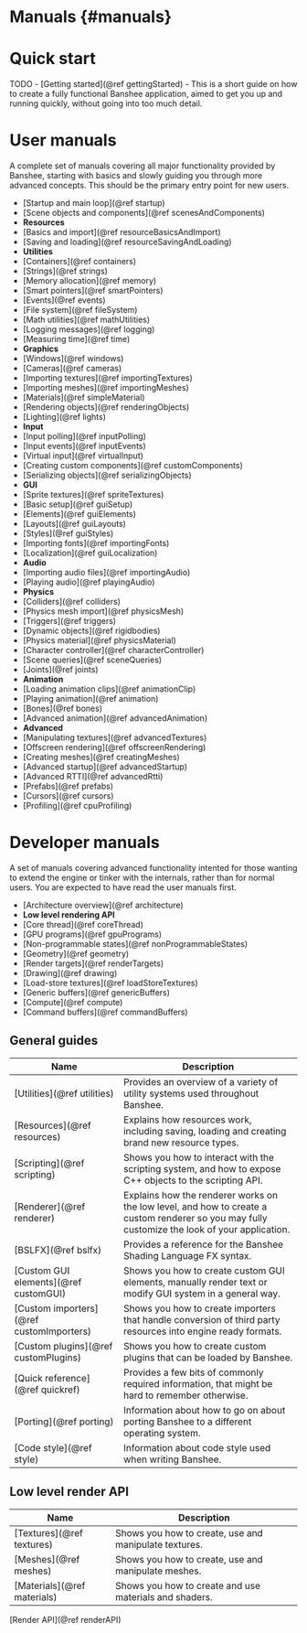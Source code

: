 Manuals									{#manuals}
===============

# Quick start
TODO - [Getting started](@ref gettingStarted) - This is a short guide on how to create a fully functional Banshee application, aimed to get you up and running quickly, without going into too much detail.

# User manuals
A complete set of manuals covering all major functionality provided by Banshee, starting with basics and slowly guiding you through more advanced concepts. This should be the primary entry point for new users.
- [Startup and main loop](@ref startup)
- [Scene objects and components](@ref scenesAndComponents)
- **Resources**
 - [Basics and import](@ref resourceBasicsAndImport)
 - [Saving and loading](@ref resourceSavingAndLoading)
- **Utilities**
 - [Containers](@ref containers)
 - [Strings](@ref strings)
 - [Memory allocation](@ref memory)
 - [Smart pointers](@ref smartPointers) 
 - [Events](@ref events)
 - [File system](@ref fileSystem) 
 - [Math utilities](@ref mathUtilities)
 - [Logging messages](@ref logging)
 - [Measuring time](@ref time)
- **Graphics**
 - [Windows](@ref windows)
 - [Cameras](@ref cameras)
 - [Importing textures](@ref importingTextures)
 - [Importing meshes](@ref importingMeshes)
 - [Materials](@ref simpleMaterial)
 - [Rendering objects](@ref renderingObjects)
 - [Lighting](@ref lights)
- **Input**
 - [Input polling](@ref inputPolling) 
 - [Input events](@ref inputEvents) 
 - [Virtual input](@ref virtualInput)
- [Creating custom components](@ref customComponents)
- [Serializing objects](@ref serializingObjects)
- **GUI**
 - [Sprite textures](@ref spriteTextures)
 - [Basic setup](@ref guiSetup)
 - [Elements](@ref guiElements)
 - [Layouts](@ref guiLayouts)
 - [Styles](@ref guiStyles)
 - [Importing fonts](@ref importingFonts)
 - [Localization](@ref guiLocalization)
- **Audio**
 - [Importing audio files](@ref importingAudio)
 - [Playing audio](@ref playingAudio)
- **Physics**
 - [Colliders](@ref colliders)
 - [Physics mesh import](@ref physicsMesh)
 - [Triggers](@ref triggers)
 - [Dynamic objects](@ref rigidbodies)
 - [Physics material](@ref physicsMaterial)
 - [Character controller](@ref characterController)
 - [Scene queries](@ref sceneQueries)
 - [Joints](@ref joints)
- **Animation**
 - [Loading animation clips](@ref animationClip)
 - [Playing animation](@ref animation)
 - [Bones](@ref bones)
 - [Advanced animation](@ref advancedAnimation)
- **Advanced**
 - [Manipulating textures](@ref advancedTextures)
 - [Offscreen rendering](@ref offscreenRendering)
 - [Creating meshes](@ref creatingMeshes)
 - [Advanced startup](@ref advancedStartup)
 - [Advanced RTTI](@ref advancedRtti)
 - [Prefabs](@ref prefabs)
 - [Cursors](@ref cursors)
 - [Profiling](@ref cpuProfiling)
 
# Developer manuals
A set of manuals covering advanced functionality intented for those wanting to extend the engine or tinker with the internals, rather than for normal users. You are expected to have read the user manuals first.
- [Architecture overview](@ref architecture) 
- **Low level rendering API**
 - [Core thread](@ref coreThread)
 - [GPU programs](@ref gpuPrograms)
 - [Non-programmable states](@ref nonProgrammableStates)
 - [Geometry](@ref geometry)
 - [Render targets](@ref renderTargets)
 - [Drawing](@ref drawing) 
 - [Load-store textures](@ref loadStoreTextures)
 - [Generic buffers](@ref genericBuffers)
 - [Compute](@ref compute)
 - [Command buffers](@ref commandBuffers)

## General guides
Name                                      | Description
------------------------------------------|-------------
[Utilities](@ref utilities)               | Provides an overview of a variety of utility systems used throughout Banshee.
[Resources](@ref resources)  			  | Explains how resources work, including saving, loading and creating brand new resource types.
[Scripting](@ref scripting)               | Shows you how to interact with the scripting system, and how to expose C++ objects to the scripting API.
[Renderer](@ref renderer)    	  		  | Explains how the renderer works on the low level, and how to create a custom renderer so you may fully customize the look of your application.
[BSLFX](@ref bslfx)    	  		  		  | Provides a reference for the Banshee Shading Language FX syntax.
[Custom GUI elements](@ref customGUI)     | Shows you how to create custom GUI elements, manually render text or modify GUI system in a general way.
[Custom importers](@ref customImporters)  | Shows you how to create importers that handle conversion of third party resources into engine ready formats.
[Custom plugins](@ref customPlugins)      | Shows you how to create custom plugins that can be loaded by Banshee.
[Quick reference](@ref quickref)          | Provides a few bits of commonly required information, that might be hard to remember otherwise.
[Porting](@ref porting)                   | Information about how to go on about porting Banshee to a different operating system.
[Code style](@ref style)                  | Information about code style used when writing Banshee.

## Low level render API

Name                                      | Description
------------------------------------------|-------------
[Textures](@ref textures)                 | Shows you how to create, use and manipulate textures.
[Meshes](@ref meshes)                     | Shows you how to create, use and manipulate meshes.
[Materials](@ref materials)				  | Shows you how to create and use materials and shaders.
[Render API](@ref renderAPI)